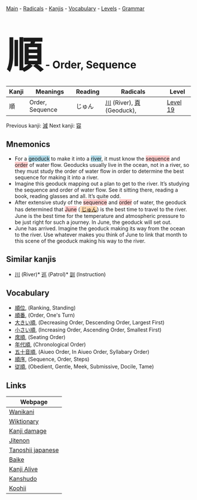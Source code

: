 <style> bigfont {font-size: 100px}</style>
[Main](../README.md) -
[Radicals](../radicals.md) -
[Kanjis](../kanjis.md) -
[Vocabulary](../vocabulary.md) -
[Levels](../levels.md) -
[Grammar](../grammar.md)
# <bigfont> 順</bigfont> - Order, Sequence 

| Kanji | Meanings | Reading | Radicals | Level |
| --- | --- | --- | --- | --- |
| 順 | Order, Sequence | じゅん | [川](../radicals/川.md) (River), [頁](../radicals/頁.md) (Geoduck),  | [Level 19](../levels/wk_level19.md) |

Previous kanji: [減](減.md) Next kanji: [容](容.md) 

## Mnemonics
 * For a <span style="background-color:#ADD8E6"> geoduck</span> to make it into a <span style="background-color:#ADD8E6"> river</span>, it must know the <span style="background-color:#ffcccb"> sequence</span> and <span style="background-color:#ffcccb"> order</span> of water flow. Geoducks usually live in the ocean, not in a river, so they must study the order of water flow in order to determine the best sequence for making it into a river.
* Imagine this geoduck mapping out a plan to get to the river. It’s studying the sequence and order of water flow. See it sitting there, reading a book, reading glasses and all. It’s quite odd.
* After extensive study of the <span style="background-color:#ffcccb"> sequence</span> and <span style="background-color:#ffcccb"> order</span> of water, the geoduck has determined that <span style="background-color:#ffcccb"> June</span> (<span style="background-color:#fed8b1"> [じゅん](https://jisho.org/search/じゅん)</span>) is the best time to travel to the river. June is the best time for the temperature and atmospheric pressure to be just right for such a journey. In June, the geoduck will set out.
* June has arrived. Imagine the geoduck making its way from the ocean to the river. Use whatever makes you think of June to link that month to this scene of the geoduck making his way to the river.


## Similar kanjis
 * [川](川.md) (River)* [巡](巡.md) (Patrol)* [訓](訓.md) (Instruction)


## Vocabulary
 * [順位](../vocabulary/順.md), (Ranking, Standing)
* [順番](../vocabulary/順.md), (Order, One's Turn)
* [大きい順](../vocabulary/順.md), (Decreasing Order, Descending Order, Largest First)
* [小さい順](../vocabulary/順.md), (Increasing Order, Ascending Order, Smallest First)
* [席順](../vocabulary/順.md), (Seating Order)
* [年代順](../vocabulary/順.md), (Chronological Order)
* [五十音順](../vocabulary/順.md), (Aiueo Order, In Aiueo Order, Syllabary Order)
* [順序](../vocabulary/順.md), (Sequence, Order, Steps)
* [従順](../vocabulary/順.md), (Obedient, Gentle, Meek, Submissive, Docile, Tame)



## Links 

| Webpage |
| --- |
| [Wanikani          ](https://www.wanikani.com/kanji/順) |
| [Wiktionary        ](https://en.wiktionary.org/wiki/順) |
| [Kanji damage      ](http://www.kanjidamage.com/kanji/search?utf8=✓&q=順) |
| [Jitenon           ](https://jitenon.com/kanji/順) |
| [Tanoshii japanese ](https://www.tanoshiijapanese.com/dictionary/kanji.cfm?k=順) |
| [Baike             ](https://baike.baidu.com/item/順) |
| [Kanji Alive       ](https://app.kanjialive.com/順) |
| [Kanshudo          ](https://www.kanshudo.com/searchmn?q=順) |
| [Koohii            ](https://kanji.koohii.com/study/kanji/順) |

